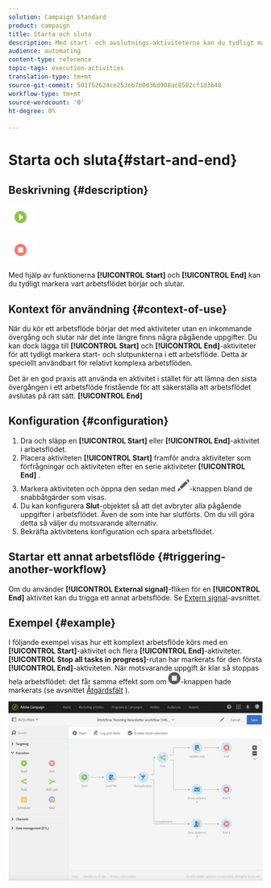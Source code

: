 ```yaml
---
solution: Campaign Standard
product: campaign
title: Starta och sluta
description: Med start- och avslutnings-aktiviteterna kan du tydligt markera vart arbetsflödet börjar och slutar.
audience: automating
content-type: reference
topic-tags: execution-activities
translation-type: tm+mt
source-git-commit: 501f52624ce253eb7b0d36d908ac8502cf1d3b48
workflow-type: tm+mt
source-wordcount: '0'
ht-degree: 0%

---
```



# Starta och sluta{#start-and-end}

## Beskrivning {#description}

![](assets/start.png)

![](assets/end.png)

Med hjälp av funktionerna **[!UICONTROL Start]** och **[!UICONTROL End]** kan du tydligt markera vart arbetsflödet börjar och slutar.

## Kontext för användning {#context-of-use}

När du kör ett arbetsflöde börjar det med aktiviteter utan en inkommande övergång och slutar när det inte längre finns några pågående uppgifter.  Du kan dock lägga till **[!UICONTROL Start]** och **[!UICONTROL End]**-aktiviteter för att tydligt markera start- och slutpunkterna i ett arbetsflöde.  Detta är speciellt användbart för relativt komplexa arbetsflöden.

Det är en god praxis att använda en aktivitet i stället för att lämna den sista övergången i ett arbetsflöde fristående för att säkerställa att arbetsflödet avslutas på rätt sätt. **[!UICONTROL End]**

## Konfiguration {#configuration}

1. Dra och släpp en **[!UICONTROL Start]** eller **[!UICONTROL End]**-aktivitet i arbetsflödet.
1. Placera aktiviteten **[!UICONTROL Start]** framför andra aktiviteter som förfrågningar och aktiviteten efter en serie aktiviteter **[!UICONTROL End]** .
1. Markera aktiviteten och öppna den sedan med ![](assets/edit_darkgrey-24px.png)-knappen bland de snabbåtgärder som visas.
1. Du kan konfigurera **Slut**-objektet så att det avbryter alla pågående uppgifter i arbetsflödet. Även de som inte har slutförts.  Om du vill göra detta så väljer du motsvarande alternativ.
1. Bekräfta aktivitetens konfiguration och spara arbetsflödet.

## Startar ett annat arbetsflöde {#triggering-another-workflow}

Om du använder **[!UICONTROL External signal]**-fliken för en **[!UICONTROL End]** aktivitet kan du trigga ett annat arbetsflöde.  Se [Extern signal](../../automating/using/external-signal.md)-avsnittet.

## Exempel {#example}

I följande exempel visas hur ett komplext arbetsflöde körs med en **[!UICONTROL Start]**-aktivitet och flera **[!UICONTROL End]**-aktiviteter. **[!UICONTROL Stop all tasks in progress]**-rutan har markerats för den första **[!UICONTROL End]**-aktiviteten. När motsvarande uppgift är klar så stoppas hela arbetsflödet: det får samma effekt som om ![](assets/stop_darkgrey-24px.png)-knappen hade markerats (se avsnittet [Åtgärdsfält](../../automating/using/workflow-interface.md#action-bar) ).

![](assets/wkf_start_end_example.png)

